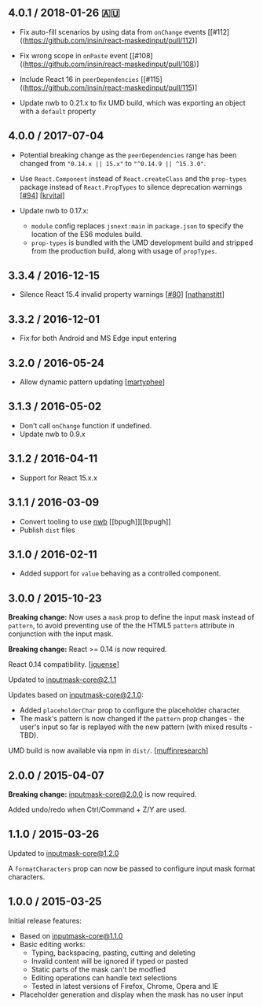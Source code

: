 ## 4.0.1 / 2018-01-26 🇦🇺

* Fix auto-fill scenarios by using data from `onChange` events [[#112]((https://github.com/insin/react-maskedinput/pull/112)]

* Fix wrong scope in `onPaste` event [[#108]((https://github.com/insin/react-maskedinput/pull/108)]

* Include React 16 in `peerDependencies` [[#115]((https://github.com/insin/react-maskedinput/pull/115)]

* Update nwb to 0.21.x to fix UMD build, which was exporting an object with a `default` property

## 4.0.0 / 2017-07-04

* Potential breaking change as the `peerDependencies` range has been changed from `"0.14.x || 15.x"` to `"^0.14.9 || ^15.3.0"`.

* Use `React.Component` instead of `React.createClass` and the `prop-types` package instead of `React.PropTypes` to silence deprecation warnings [[#94](https://github.com/insin/react-maskedinput/pull/94)] [[krvital][krvital]]

* Update nwb to 0.17.x:
  * `module` config replaces `jsnext:main` in `package.json` to specify the location of the ES6 modules build.
  * `prop-types` is bundled with the UMD development build and stripped from the production build, along with usage of `propTypes`.

## 3.3.4 / 2016-12-15

* Silence React 15.4 invalid property warnings [[#80](https://github.com/insin/react-maskedinput/pull/80)] [[nathanstitt][nathanstitt]]

## 3.3.2 / 2016-12-01

* Fix for both Android and MS Edge input entering

## 3.2.0 / 2016-05-24

* Allow dynamic pattern updating [[martyphee][martyphee]]

## 3.1.3 / 2016-05-02

* Don’t call `onChange` function if undefined.
* Update nwb to 0.9.x

## 3.1.2 / 2016-04-11

* Support for React 15.x.x

## 3.1.1 / 2016-03-09

* Convert tooling to use [nwb](https://github.com/insin/nwb/) [[bpugh]][[bpugh]]
* Publish `dist` files

## 3.1.0 / 2016-02-11

* Added support for `value` behaving as a controlled component.

## 3.0.0 / 2015-10-23

**Breaking change:** Now uses a `mask` prop to define the input mask instead of `pattern`, to avoid preventing use of the the HTML5 `pattern` attribute in conjunction with the input mask.

**Breaking change:** React >= 0.14 is now required.

React 0.14 compatibility. [[jquense][jquense]]

Updated to [inputmask-core@2.1.1](https://github.com/insin/inputmask-core/blob/master/CHANGES.md#211--2015-09-11)

Updates based on [inputmask-core@2.1.0](https://github.com/insin/inputmask-core/blob/master/CHANGES.md#210--2015-07-15):

* Added `placeholderChar` prop to configure the placeholder character.
* The mask's pattern is now changed if the `pattern` prop changes - the user's input so far is replayed with the new pattern (with mixed results - TBD).

UMD build is now available via npm in `dist/`. [[muffinresearch][muffinresearch]]

## 2.0.0 / 2015-04-07

**Breaking change:** [inputmask-core@2.0.0](https://github.com/insin/inputmask-core/blob/master/CHANGES.md#200--2015-04-03) is now required.

Added undo/redo when Ctrl/Command + Z/Y are used.

## 1.1.0 / 2015-03-26

Updated to [inputmask-core@1.2.0](https://github.com/insin/inputmask-core/blob/master/CHANGES.md#120--2015-03-26)

A `formatCharacters` prop can now be passed to configure input mask format characters.

## 1.0.0 / 2015-03-25

Initial release features:

* Based on [inputmask-core@1.1.0](https://github.com/insin/inputmask-core/blob/master/CHANGES.md#110--2015-03-25)
* Basic editing works:
  * Typing, backspacing, pasting, cutting and deleting
  * Invalid content will be ignored if typed or pasted
  * Static parts of the mask can't be modfied
  * Editing operations can handle text selections
  * Tested in latest versions of Firefox, Chrome, Opera and IE
* Placeholder generation and display when the mask has no user input

[jquense]: https://github.com/jquense
[krvital]: https://github.com/krvital
[muffinresearch]: https://github.com/muffinresearch
[martyphee]: https://github.com/martyphee
[nathanstitt]: https://github.com/nathanstitt

